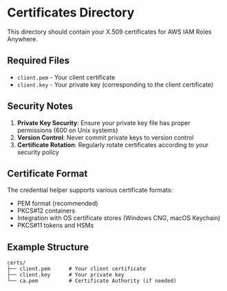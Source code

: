 # Certificates Directory

This directory should contain your X.509 certificates for AWS IAM Roles Anywhere.

## Required Files

- `client.pem` - Your client certificate
- `client.key` - Your private key (corresponding to the client certificate)

## Security Notes

1. **Private Key Security**: Ensure your private key file has proper permissions (600 on Unix systems)
2. **Version Control**: Never commit private keys to version control
3. **Certificate Rotation**: Regularly rotate certificates according to your security policy

## Certificate Format

The credential helper supports various certificate formats:

- PEM format (recommended)
- PKCS#12 containers
- Integration with OS certificate stores (Windows CNG, macOS Keychain)
- PKCS#11 tokens and HSMs

## Example Structure

```
certs/
├── client.pem      # Your client certificate
├── client.key      # Your private key
└── ca.pem          # Certificate Authority (if needed)
```
